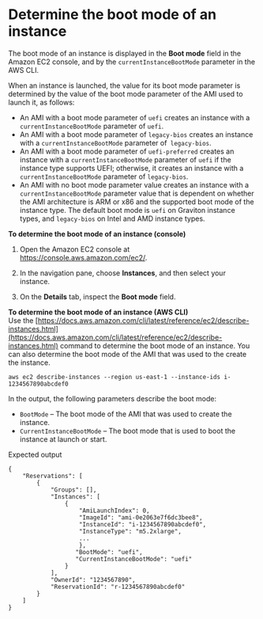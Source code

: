 # Determine the boot mode of an instance<a name="instance-boot-mode"></a>

The boot mode of an instance is displayed in the **Boot mode** field in the Amazon EC2 console, and by the `currentInstanceBootMode` parameter in the AWS CLI\.

When an instance is launched, the value for its boot mode parameter is determined by the value of the boot mode parameter of the AMI used to launch it, as follows:
+ An AMI with a boot mode parameter of `uefi` creates an instance with a `currentInstanceBootMode` parameter of `uefi`\.
+ An AMI with a boot mode parameter of `legacy-bios` creates an instance with a `currentInstanceBootMode` parameter of` legacy-bios`\.
+ An AMI with a boot mode parameter of `uefi-preferred` creates an instance with a `currentInstanceBootMode` parameter of `uefi` if the instance type supports UEFI; otherwise, it creates an instance with a `currentInstanceBootMode` parameter of `legacy-bios`\.
+ An AMI with no boot mode parameter value creates an instance with a `currentInstanceBootMode` parameter value that is dependent on whether the AMI architecture is ARM or x86 and the supported boot mode of the instance type\. The default boot mode is `uefi` on Graviton instance types, and `legacy-bios` on Intel and AMD instance types\.

**To determine the boot mode of an instance \(console\)**

1. Open the Amazon EC2 console at [https://console\.aws\.amazon\.com/ec2/](https://console.aws.amazon.com/ec2/)\.

1. In the navigation pane, choose **Instances**, and then select your instance\.

1. On the **Details** tab, inspect the **Boot mode** field\.

**To determine the boot mode of an instance \(AWS CLI\)**  
Use the [https://docs.aws.amazon.com/cli/latest/reference/ec2/describe-instances.html](https://docs.aws.amazon.com/cli/latest/reference/ec2/describe-instances.html) command to determine the boot mode of an instance\. You can also determine the boot mode of the AMI that was used to the create the instance\. 

```
aws ec2 describe-instances --region us-east-1 --instance-ids i-1234567890abcdef0
```

In the output, the following parameters describe the boot mode:
+ `BootMode` – The boot mode of the AMI that was used to create the instance\.
+ `CurrentInstanceBootMode` – The boot mode that is used to boot the instance at launch or start\.

Expected output

```
{
    "Reservations": [
        {
            "Groups": [],
            "Instances": [
                {
                    "AmiLaunchIndex": 0,
                    "ImageId": "ami-0e2063e7f6dc3bee8",
                    "InstanceId": "i-1234567890abcdef0",
                    "InstanceType": "m5.2xlarge",
                    ... 
                    },
                   "BootMode": "uefi",
                   "CurrentInstanceBootMode": "uefi"
                }
            ],
            "OwnerId": "1234567890",
            "ReservationId": "r-1234567890abcdef0"
        }
    ]
}
```
